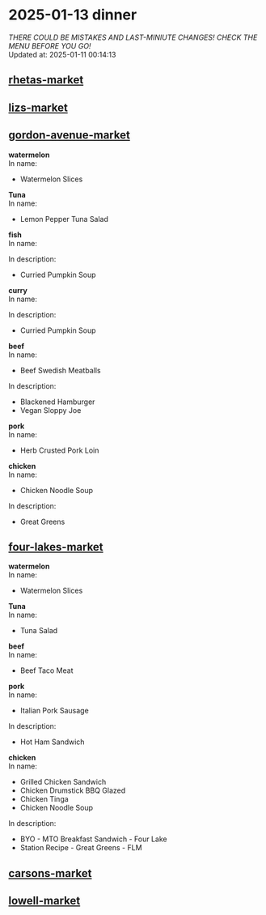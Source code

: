 # 2025-01-13 dinner  
*THERE COULD BE MISTAKES AND LAST-MINIUTE CHANGES! CHECK THE MENU BEFORE YOU GO!*  
Updated at: 2025-01-11 00:14:13  
## [rhetas-market](https://wisc-housingdining.nutrislice.com/menu/rhetas-market/dinner/2025-01-13)  
## [lizs-market](https://wisc-housingdining.nutrislice.com/menu/lizs-market/dinner/2025-01-13)  
## [gordon-avenue-market](https://wisc-housingdining.nutrislice.com/menu/gordon-avenue-market/dinner/2025-01-13)  
**watermelon**  
In name:   
 - Watermelon Slices  
  
**Tuna**  
In name:   
 - Lemon Pepper Tuna Salad  
  
**fish**  
In name:   
  
In description:   
 - Curried Pumpkin Soup  
  
**curry**  
In name:   
  
In description:   
 - Curried Pumpkin Soup  
  
**beef**  
In name:   
 - Beef Swedish Meatballs  
  
In description:   
 - Blackened Hamburger  
 - Vegan Sloppy Joe  
  
**pork**  
In name:   
 - Herb Crusted Pork Loin  
  
**chicken**  
In name:   
 - Chicken Noodle Soup  
  
In description:   
 - Great Greens  
  
## [four-lakes-market](https://wisc-housingdining.nutrislice.com/menu/four-lakes-market/dinner/2025-01-13)  
**watermelon**  
In name:   
 - Watermelon Slices  
  
**Tuna**  
In name:   
 - Tuna Salad  
  
**beef**  
In name:   
 - Beef Taco Meat  
  
**pork**  
In name:   
 - Italian Pork Sausage  
  
In description:   
 - Hot Ham Sandwich  
  
**chicken**  
In name:   
 - Grilled Chicken Sandwich  
 - Chicken Drumstick BBQ Glazed  
 - Chicken Tinga  
 - Chicken Noodle Soup  
  
In description:   
 - BYO - MTO Breakfast Sandwich - Four Lake  
 - Station Recipe - Great Greens - FLM  
  
## [carsons-market](https://wisc-housingdining.nutrislice.com/menu/carsons-market/dinner/2025-01-13)  
## [lowell-market](https://wisc-housingdining.nutrislice.com/menu/lowell-market/dinner/2025-01-13)  
  
